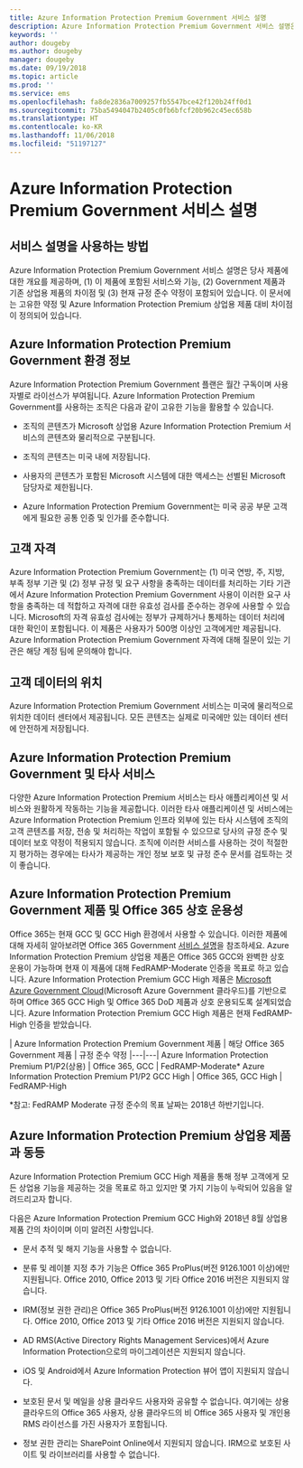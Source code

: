 ```yaml
---
title: Azure Information Protection Premium Government 서비스 설명
description: Azure Information Protection Premium Government 서비스 설명은 당사 제품에 대한 개요를 제공합니다.
keywords: ''
author: dougeby
ms.author: dougeby
manager: dougeby
ms.date: 09/19/2018
ms.topic: article
ms.prod: ''
ms.service: ems
ms.openlocfilehash: fa8de2836a7009257fb5547bce42f120b24ff0d1
ms.sourcegitcommit: 75ba5494047b2405c0fb6bfcf20b962c45ec658b
ms.translationtype: HT
ms.contentlocale: ko-KR
ms.lasthandoff: 11/06/2018
ms.locfileid: "51197127"
---
```

# <a name="azure-information-protection-premium-government-service-description"></a>Azure Information Protection Premium Government 서비스 설명 

## <a name="how-to-use-this-service-description"></a>서비스 설명을 사용하는 방법 

Azure Information Protection Premium Government 서비스 설명은 당사 제품에 대한 개요를 제공하며, (1) 이 제품에 포함된 서비스와 기능, (2) Government 제품과 기존 상업용 제품의 차이점 및 (3) 현재 규정 준수 약정이 포함되어 있습니다. 이 문서에는 고유한 약정 및 Azure Information Protection Premium 상업용 제품 대비 차이점이 정의되어 있습니다. 

## <a name="about-azure-information-protection-premium-government-environments"></a>Azure Information Protection Premium Government 환경 정보 

Azure Information Protection Premium Government 플랜은 월간 구독이며 사용자별로 라이선스가 부여됩니다. Azure Information Protection Premium Government를 사용하는 조직은 다음과 같이 고유한 기능을 활용할 수 있습니다. 

* 조직의 콘텐츠가 Microsoft 상업용 Azure Information Protection Premium 서비스의 콘텐츠와 물리적으로 구분됩니다. 

* 조직의 콘텐츠는 미국 내에 저장됩니다. 

* 사용자의 콘텐츠가 포함된 Microsoft 시스템에 대한 액세스는 선별된 Microsoft 담당자로 제한됩니다. 

* Azure Information Protection Premium Government는 미국 공공 부문 고객에게 필요한 공통 인증 및 인가를 준수합니다. 

## <a name="customer-eligibility"></a>고객 자격 

Azure Information Protection Premium Government는 (1) 미국 연방, 주, 지방, 부족 정부 기관 및 (2) 정부 규정 및 요구 사항을 충족하는 데이터를 처리하는 기타 기관에서 Azure Information Protection Premium Government 사용이 이러한 요구 사항을 충족하는 데 적합하고 자격에 대한 유효성 검사를 준수하는 경우에 사용할 수 있습니다. Microsoft의 자격 유효성 검사에는 정부가 규제하거나 통제하는 데이터 처리에 대한 확인이 포함됩니다. 이 제품은 사용자가 500명 이상인 고객에게만 제공됩니다. Azure Information Protection Premium Government 자격에 대해 질문이 있는 기관은 해당 계정 팀에 문의해야 합니다. 

## <a name="location-of-customer-data"></a>고객 데이터의 위치 

Azure Information Protection Premium Government 서비스는 미국에 물리적으로 위치한 데이터 센터에서 제공됩니다. 모든 콘텐츠는 실제로 미국에만 있는 데이터 센터에 안전하게 저장됩니다. 

## <a name="azure-information-protection-premium-government-and-third-party-services"></a>Azure Information Protection Premium Government 및 타사 서비스 

다양한 Azure Information Protection Premium 서비스는 타사 애플리케이션 및 서비스와 원활하게 작동하는 기능을 제공합니다. 이러한 타사 애플리케이션 및 서비스에는 Azure Information Protection Premium 인프라 외부에 있는 타사 시스템에 조직의 고객 콘텐츠를 저장, 전송 및 처리하는 작업이 포함될 수 있으므로 당사의 규정 준수 및 데이터 보호 약정이 적용되지 않습니다. 조직에 이러한 서비스를 사용하는 것이 적절한지 평가하는 경우에는 타사가 제공하는 개인 정보 보호 및 규정 준수 문서를 검토하는 것이 좋습니다. 

## <a name="azure-information-protection-premium-government-offers-and-office-365-interoperability"></a>Azure Information Protection Premium Government 제품 및 Office 365 상호 운용성 

Office 365는 현재 GCC 및 GCC High 환경에서 사용할 수 있습니다. 이러한 제품에 대해 자세히 알아보려면 Office 365 Government [서비스 설명](https://technet.microsoft.com/library/mt774581.aspx)을 참조하세요. Azure Information Protection Premium 상업용 제품은 Office 365 GCC와 완벽한 상호 운용이 가능하며 현재 이 제품에 대해 FedRAMP-Moderate 인증을 목표로 하고 있습니다. Azure Information Protection Premium GCC High 제품은 [Microsoft Azure Government Cloud](https://docs.microsoft.com/azure/azure-government/documentation-government-welcome)(Microsoft Azure Government 클라우드)를 기반으로 하며 Office 365 GCC High 및 Office 365 DoD 제품과 상호 운용되도록 설계되었습니다. Azure Information Protection Premium GCC High 제품은 현재 FedRAMP-High 인증을 받았습니다. 

| Azure Information Protection Premium Government 제품 | 해당 Office 365 Government 제품 | 규정 준수 약정 
|---|---|
Azure Information Protection Premium P1/P2(상용) | Office 365, GCC | FedRAMP-Moderate* 
Azure Information Protection Premium P1/P2 GCC High | Office 365, GCC High | FedRAMP-High 

*참고: FedRAMP Moderate 규정 준수의 목표 날짜는 2018년 하반기입니다. 

## <a name="parity-with-azure-information-protection-premium-commercial-offerings"></a>Azure Information Protection Premium 상업용 제품과 동등 

Azure Information Protection Premium GCC High 제품을 통해 정부 고객에게 모든 상업용 기능을 제공하는 것을 목표로 하고 있지만 몇 가지 기능이 누락되어 있음을 알려드리고자 합니다. 

다음은 Azure Information Protection Premium GCC High와 2018년 8월 상업용 제품 간의 차이이며 이미 알려진 사항입니다. 

* 문서 추적 및 해지 기능을 사용할 수 없습니다. 

* 분류 및 레이블 지정 추가 기능은 Office 365 ProPlus(버전 9126.1001 이상)에만 지원됩니다. Office 2010, Office 2013 및 기타 Office 2016 버전은 지원되지 않습니다. 

* IRM(정보 권한 관리)은 Office 365 ProPlus(버전 9126.1001 이상)에만 지원됩니다. Office 2010, Office 2013 및 기타 Office 2016 버전은 지원되지 않습니다. 

* AD RMS(Active Directory Rights Management Services)에서 Azure Information Protection으로의 마이그레이션은 지원되지 않습니다. 

* iOS 및 Android에서 Azure Information Protection 뷰어 앱이 지원되지 않습니다. 

* 보호된 문서 및 메일을 상용 클라우드 사용자와 공유할 수 없습니다. 여기에는 상용 클라우드의 Office 365 사용자, 상용 클라우드의 비 Office 365 사용자 및 개인용 RMS 라이선스를 가진 사용자가 포함됩니다. 

* 정보 권한 관리는 SharePoint Online에서 지원되지 않습니다. IRM으로 보호된 사이트 및 라이브러리를 사용할 수 없습니다. 